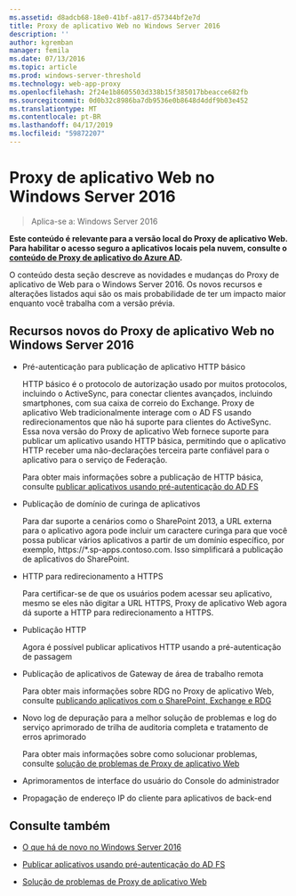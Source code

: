 ```yaml
---
ms.assetid: d8adcb68-18e0-41bf-a817-d57344bf2e7d
title: Proxy de aplicativo Web no Windows Server 2016
description: ''
author: kgremban
manager: femila
ms.date: 07/13/2016
ms.topic: article
ms.prod: windows-server-threshold
ms.technology: web-app-proxy
ms.openlocfilehash: 2f24e1b8605503d338b15f385017bbeacce682fb
ms.sourcegitcommit: 0d0b32c8986ba7db9536e0b8648d4ddf9b03e452
ms.translationtype: MT
ms.contentlocale: pt-BR
ms.lasthandoff: 04/17/2019
ms.locfileid: "59872207"
---
```

# <a name="web-application-proxy-in-windows-server-2016"></a>Proxy de aplicativo Web no Windows Server 2016

>Aplica-se a: Windows Server 2016

**Este conteúdo é relevante para a versão local do Proxy de aplicativo Web. Para habilitar o acesso seguro a aplicativos locais pela nuvem, consulte o [conteúdo de Proxy de aplicativo do Azure AD](https://azure.microsoft.com/documentation/articles/active-directory-application-proxy-get-started/).**  
  
O conteúdo desta seção descreve as novidades e mudanças do Proxy de aplicativo de Web para o Windows Server 2016. Os novos recursos e alterações listados aqui são os mais probabilidade de ter um impacto maior enquanto você trabalha com a versão prévia.  
  
## <a name="web-application-proxy-new-features-in-windows-server-2016"></a>Recursos novos do Proxy de aplicativo Web no Windows Server 2016
  
-   Pré-autenticação para publicação de aplicativo HTTP básico  
  
    HTTP básico é o protocolo de autorização usado por muitos protocolos, incluindo o ActiveSync, para conectar clientes avançados, incluindo smartphones, com sua caixa de correio do Exchange. Proxy de aplicativo Web tradicionalmente interage com o AD FS usando redirecionamentos que não há suporte para clientes do ActiveSync. Essa nova versão do Proxy de aplicativo Web fornece suporte para publicar um aplicativo usando HTTP básica, permitindo que o aplicativo HTTP receber uma não-declarações terceira parte confiável para o aplicativo para o serviço de Federação.  
  
    Para obter mais informações sobre a publicação de HTTP básica, consulte [publicar aplicativos usando pré-autenticação do AD FS](Publishing-Applications-using-AD-FS-Preauthentication.md#publish-an-application-that-uses-http-basic)  
  
-   Publicação de domínio de curinga de aplicativos  
  
    Para dar suporte a cenários como o SharePoint 2013, a URL externa para o aplicativo agora pode incluir um caractere curinga para que você possa publicar vários aplicativos a partir de um domínio específico, por exemplo, https://*.sp-apps.contoso.com. Isso simplificará a publicação de aplicativos do SharePoint.  
  
-   HTTP para redirecionamento a HTTPS  
  
    Para certificar-se de que os usuários podem acessar seu aplicativo, mesmo se eles não digitar a URL HTTPS, Proxy de aplicativo Web agora dá suporte a HTTP para redirecionamento a HTTPS.  
  
-   Publicação HTTP  
  
    Agora é possível publicar aplicativos HTTP usando a pré-autenticação de passagem  
  
-   Publicação de aplicativos de Gateway de área de trabalho remota  
  
    Para obter mais informações sobre RDG no Proxy de aplicativo Web, consulte [publicando aplicativos com o SharePoint, Exchange e RDG](../web-application-proxy/Publishing-Applications-with-SharePoint,-Exchange-and-RDG.md)  
  
-   Novo log de depuração para a melhor solução de problemas e log do serviço aprimorado de trilha de auditoria completa e tratamento de erros aprimorado  
  
    Para obter mais informações sobre como solucionar problemas, consulte [solução de problemas de Proxy de aplicativo Web](https://technet.microsoft.com/library/dn770156.aspx)  
  
-   Aprimoramentos de interface do usuário do Console do administrador  
  
-   Propagação de endereço IP do cliente para aplicativos de back-end  
  
## <a name="see-also"></a>Consulte também  
  
-   [O que há de novo no Windows Server 2016](https://technet.microsoft.com/library/dn765472.aspx)  
  
-   [Publicar aplicativos usando pré-autenticação do AD FS](../web-application-proxy/Publishing-Applications-using-AD-FS-Preauthentication.md)  
  
-   [Solução de problemas de Proxy de aplicativo Web](https://technet.microsoft.com/library/dn770156.aspx)  
  


